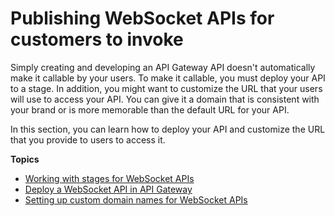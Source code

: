 # Publishing WebSocket APIs for customers to invoke<a name="websocket-api-publish"></a>

Simply creating and developing an API Gateway API doesn't automatically make it callable by your users\. To make it callable, you must deploy your API to a stage\. In addition, you might want to customize the URL that your users will use to access your API\. You can give it a domain that is consistent with your brand or is more memorable than the default URL for your API\.

In this section, you can learn how to deploy your API and customize the URL that you provide to users to access it\. 

**Topics**
+ [Working with stages for WebSocket APIs](websocket-api-stages.md)
+ [Deploy a WebSocket API in API Gateway](apigateway-set-up-websocket-deployment.md)
+ [Setting up custom domain names for WebSocket APIs](websocket-api-custom-domain-names.md)